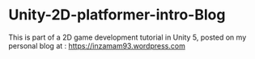 # Unity-2D-platformer-intro-Blog
This is part of a 2D game development tutorial in Unity 5, posted on my personal blog at : https://inzamam93.wordpress.com
